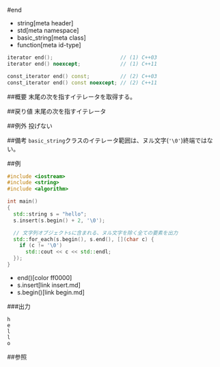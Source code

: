#end
* string[meta header]
* std[meta namespace]
* basic_string[meta class]
* function[meta id-type]

```cpp
iterator end();                      // (1) C++03
iterator end() noexcept;             // (1) C++11

const_iterator end() const;          // (2) C++03
const_iterator end() const noexcept; // (2) C++11
```

##概要
末尾の次を指すイテレータを取得する。


##戻り値
末尾の次を指すイテレータ


##例外
投げない


##備考
`basic_string`クラスのイテレータ範囲は、ヌル文字(`'\0'`)終端ではない。


##例
```cpp
#include <iostream>
#include <string>
#include <algorithm>

int main()
{
  std::string s = "hello";
  s.insert(s.begin() + 2, '\0');

  // 文字列オブジェクトsに含まれる、ヌル文字を除く全ての要素を出力
  std::for_each(s.begin(), s.end(), [](char c) {
    if (c != '\0')
      std::cout << c << std::endl;
  });
}
```
* end()[color ff0000]
* s.insert[link insert.md]
* s.begin()[link begin.md]

###出力
```
h
e
l
l
o
```

##参照
